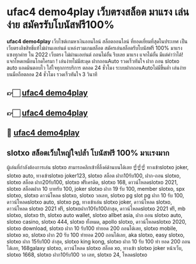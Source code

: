 # ufac4 demo4play เว็บตรงสล็อต มาแรง เล่นง่าย สมัครรับโบนัสฟรี100%
**ufac4 demo4play** เว็บไซต์เกมหาเงินออนไลน์ สล็อตออนไลน์ ที่ยอดเยี่ยมที่สุดในประเทศ เป็นเว็บตรงลิขสิทธิ์แท้ไม่ผ่านเอเย่นต์ แหล่งรวมเกมสล็อต สมัครเล่นสล็อตรับโบนัสฟรี 100% มาแรง แซงทุกค่าย ใน 2022 เว็บตรง ไม่ผ่านเอเย่นต์ ถอนไม่อั้น รีบเลย มาแรง แจกไม่อั้น มีแต่คำว่าได้! แจกโหดเหมือนโกดใครมา ! เล่นง่ายไม่มีสะดุด ฝากถอนAuto รวดเร็วทันใจ ฝาก ถอน slotxo auto แอดมินตอบไว ใส่ใจทุกการบริการ ตลอด 24 ชั่วโมง ระบบฝากถอนAutoไม่มีขึ้นต่ำ เล่นง่าย บนมือถือตลอด 24 ชั่วโมง รวดเร็วทันใจ 3 วินาที

## 👉🏻 [ufac4 demo4play]()
## 👉🏻 [ufac4 demo4play]()
## 📱 [ufac4 demo4play]()

## slotxo สล็อตเว็บใหญ่ใจปล้ำ โบนัสฟรี 100% มาเเรงมาก
ผู้เล่นที่กำลังต้องการเล่น slotxo สามารถคลิกเข้าที่ลิ้งค์ด้านบนได้เลย ☝️☝️☝️
ทางเข้าslotxo joker, slotxo auto, ทางเข้าslotxo joker123, slotxo สล็อต ฝาก10รับ100, ฝาก-ถอน slotxo, slotxo สล็อต ฝาก20รับ100, slotxo ฟรีเครดิต, slotxo 168, ดาวน์โหลดslotxo 2021, slotxo สล็อตฝาก 10 บาทรับ 100, joker slotxo ฝาก 19 รับ 100, member slotxo, spx slotxo, slotxo ดาวน์โหลด slotxo, slotxo วอเลท, slotxo pg slot pg ฝาก 10 รับ 100, ดาวน์โหลดslotxo auto, slotxo pg, ทางเข้าเล่น slotxo joker, ดาวน์โหลด slotxo, ดาวน์โหลด slotxo 2021 ฟรี, slotxoฝาก10รับ100ล่าสุด, ดาวน์โหลดslotxo 2021 ฟรี, mb slotxo, slotxo th, slotxo auto wallet, slotxo allbet asia, ฝาก ถอน slotxo auto, slotxo casino, slotxo 444, slotxo ทั้งหมด, apollo slotxo, ดาวน์โหลดslotxo 2020, slotxo download, slotxo ฝาก 10 รับ100 ทำยอด 200 ถอนได้เลย, slotxo mobile, slotxo xo, slotxo ฝาก 20 รับ 100 ทำยอด 200 ถอนได้เลย, aka slotxo, easy slotxo, slotxo ฝาก 15รับ100 ล่าสุด, slotxo king kong, slotxo ฝาก 10 รับ 100 ทำ ยอด 200 ถอนได้เลย, 168galaxy slotxo, ดาวน์โหลด slotxo สล็อต xo, ทางเข้า slotxo joker หน้าเว็บ, slotxo 1668, slotxo ฝาก10รับ100 วอ เลท, slotxo 24, โหลดslotxo

